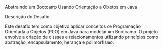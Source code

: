 Abstraindo um Bootcamp Usando Orientação a Objetos em Java

Descrição do Desafio

Este desafio tem como objetivo aplicar conceitos de Programação Orientada a Objetos (POO) em Java para modelar um Bootcamp. O projeto envolve a criação de classes e relacionamentos utilizando princípios como abstração, encapsulamento, herança e polimorfismo.
